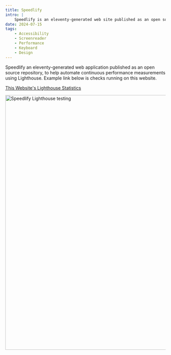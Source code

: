 ```yaml
---
title: Speedlify
intro: |
    Speedlify is an eleventy-generated web site published as an open source repository, to help automate continuous performance measurements using Lighthouse.
date: 2024-07-15
tags:
    - Accessibility
    - Screenreader
    - Performance
    - Keyboard
    - Design
---
```


Speedlify an eleventy-generated web application published as an open source repository, to help automate continuous performance measurements using Lighthouse. Example link below is checks running on this website.

[This Website's Lighthouse Statistics](https://elegant-biscotti-25e1e9.netlify.app/jaffamonkey-website)

<picture>
    <img src="/assets/img/speedlify.png" alt="Speedlify Lighthouse testing" width="800" decoding="async" />
</picture>